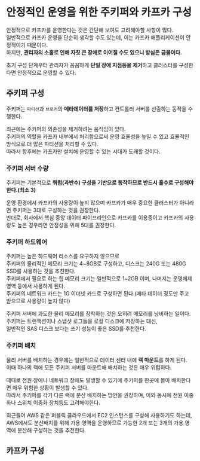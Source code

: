 # 안정적인 운영을 위한 주키퍼와 카프카 구성 

안정적으로 카프카를 운영한다는 것은 간단해 보여도 고려해야할 사항이 많다.   
일반적으로 카프카 운영을 단순히 생각할 수도 있는데, 이는 카프카 애플리케이션이 안정적이기 때문이다.  
하지만, **관리자의 소홀로 인해 자칫 큰 장애로 이어질 수도 있으니 방심은 금물이다.**    
   
초기 구성 단계부터 관리자가 꼼꼼하게 **단일 장애 지점등을 제거**하고 클러스터를 구성한다면 안정적으로 운영할 수 있다.  
  
## 주키퍼 구성 

주키퍼는 `파티션`과 `브로커`의 **메타데이터를 저장**하고 컨트롤러 서버를 선출하는 동작을 수행한다.     
  
최근에는 주키퍼의 의존성을 제거하려는 움직임이 있다.    
주키퍼의 역할을 카프카 내부에서 처리함으로써 운영 효율성을 높일 수 있고 효율적인 방식으로 더 많은 파티션을 처리할 수 있다.    
따라서 향후에는 카프카만 설치해 운영할 수 있는 시대가 도래할 것이다.   

### 주키퍼 서버 수량 

주키퍼는 기본적으로 **쿼럼(과반수) 구성을 기반으로 동작하므로 반드시 홀수로 구성해야한다.(최소 3)** 
  
운영 환경에서 카프카의 사용량이 높지 않으며 카프카가 매우 중요한 클러스터가 아니라면 주키퍼는 3대로 구성하는 것을 권장한다.     
반대로, 회사에서 핵심 중앙 데이터 파이프라인으로 카프카를 이용중이고 카프카의 사용량도 높은 경우라면 안정성을 위해 5대를 권장한다.  

### 주키퍼 하드웨어 
  
주키퍼는 높은 하드웨어 리소스를 요구하지 않으므로      
주키퍼의 물리적인 메모리 크기는 4~8GB로 구성하고, 디스크는 240G 또는 480G SSD를 사용하는 것을 추천한다.           
주키퍼에서 필요로 하는 힙 메모리 크기는 일반적으로 1~2GB 이며, 나머지는 운영체제 영역 등에서 사용하게 된다.        
주키퍼의 네트워크 카드는 1G 이더넷 카드로 구성하면 된다.(메타 데이터 정도만 주고 받으므로 사용량이 높지 않다)    
    
주키퍼 서버에 과도한 물리 메모리를 장착하는 것은 오히려 메모리를 낭비하는 일이다.      
주키퍼는 트랜잭션이나 스냅샷 로그들을 로컬 디스크에 저장하는 대신,       
일반적인 SAS 디스크 보다는 쓰기 성능이 좋은 SSD를 추천한다.     

### 주키퍼 배치 
  
물리 서버를 배치하는 경우에는 일반적으로 데이터 센터 내에 **랙 마운트**를 하게 된다.      
이때 하나의 랙에 모든 주키퍼 서버를 마운트해 배치하는 것은 매우 위험하다.     

때때로 전원 장애나 네트워크 장애도 발생할 수 있기에 주키퍼를 한곳에 몰아 배치한다면 매우 위험한 상황이 발생할 수 있다.      
따라서 주키퍼를 각기 다른 랙에 분산 배치하는 방안을 권장하며, 이와 동시에 전원 이중화나 스위치 이중화 장치등도 고려해야한다.    
  
최근들어 AWS 같은 퍼블릭 클라우드에서 EC2 인스턴스를 구성해 사용하기도 하는데,     
AWS에서도 분산배치를 위해 가용 영역을 운영하므로 가능한 2개 또는 3개의 가용 영역에 분산해 구성하는 것을 추천한다.     

## 카프카 구성 












